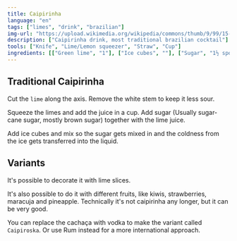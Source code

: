 ```yaml
---
title: Caipirinha
language: "en"
tags: ["limes", "drink", "brazilian"]
img-url: "https://upload.wikimedia.org/wikipedia/commons/thumb/9/99/15-09-26-RalfR-WLC-0048.jpg/800px-15-09-26-RalfR-WLC-0048.jpg"
description: ["Caipirinha drink, most traditional brazilian cocktail"]
tools: ["Knife", "Lime/Lemon squeezer", "Straw", "Cup"]
ingredients: [["Green lime", "1"], ["Ice cubes", ""], ["Sugar", "1½ spoon"], ["Water", ""], ["Cachaça"]]
---
```


## Traditional Caipirinha

Cut the `lime` along the axis. Remove the white stem to keep it less sour.

Squeeze the limes and add the juice in a cup. Add sugar (Usually sugar-cane sugar, mostly brown sugar) together with the
lime juice.

Add ice cubes and mix so the sugar gets mixed in and the coldness from the ice gets transferred into the liquid.

## Variants

It's possible to decorate it with lime slices.

It's also possible to do it with different fruits, like kiwis, strawberries, maracuja and pineapple. Technically it's
not caipirinha any longer, but it can be very good.

You can replace the cachaça with vodka to make the variant called `Caipiroska`. Or use Rum instead for a more
international approach.